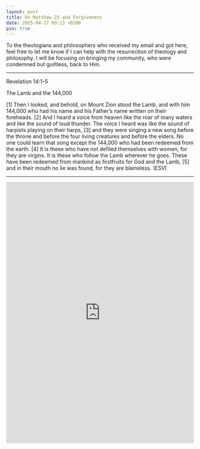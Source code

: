 ```yaml
---
layout: post
title: On Matthew 25 and Forgiveness
date: 2025-04-27 09:13 +0100
pin: true
---
```


To the theologians and philosophers who received my email and got here, feel free to let me know if I can help with the resurrection of theology and philosophy. I will be focusing on bringing my community, who were condemned but guiltless, back to Him.

---

Revelation 14:1–5

The Lamb and the 144,000

[1] Then I looked, and behold, on Mount Zion stood the Lamb, and with him 144,000 who had his name and his Father’s name written on their foreheads. [2] And I heard a voice from heaven like the roar of many waters and like the sound of loud thunder. The voice I heard was like the sound of harpists playing on their harps, [3] and they were singing a new song before the throne and before the four living creatures and before the elders. No one could learn that song except the 144,000 who had been redeemed from the earth. [4] It is these who have not defiled themselves with women, for they are virgins. It is these who follow the Lamb wherever he goes. These have been redeemed from mankind as firstfruits for God and the Lamb, [5] and in their mouth no lie was found, for they are blameless. (ESV)

---

<embed src="https://dl.hesaidlove.com/Re_Matthew_25_and_Forgiveness.pdf" type="application/pdf" width="100%" height="700px" />

